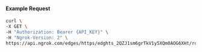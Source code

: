 <!-- Generated by nd gen api-examples. DO NOT EDIT. -->
#### Example Request
```bash
curl \
-X GET \
-H "Authorization: Bearer {API_KEY}" \
-H "Ngrok-Version: 2" \
https://api.ngrok.com/edges/https/edghts_2QZJ1sm6grTkV1y5XQm0AOG6XHt/routes/edghtsrt_2QZJ1rpU7iZi34bwwRpgPv3kAdC/websocket_tcp_converter
